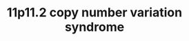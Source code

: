 ---
annotations:
- id: DOID:0111687
  parent: genetic disease
  type: Disease Ontology
  value: Potocki-Shaffer syndrome
- id: PW:0000013
  parent: disease pathway
  type: Pathway Ontology
  value: disease pathway
authors:
- Melrose2023
- Fehrhart
- Ash iyer
- Egonw
- Eweitz
- Khanspers
citedin: ''
communities:
- Diseases
- ONTOX
- RareDiseases
description: 'The molecular pathways of genes located at the region 11p11.2. A deletion
  in 11p11.2 can cause the Potocki-Shaffer syndrome (MIM # 601224) which is characterised
  by malformations in the heart, kidney and urinary tract. The chromosomal location
  was taken from Kirov et al. 2014 and literature cited there (chr11:43940000-46020000,
  GRCh37). '
last-edited: 2025-08-15
ndex: null
organisms:
- Homo sapiens
redirect_from:
- /index.php/Pathway:WP5348
- /instance/WP5348
- /instance/WP5348_r140354
revision: r140354
schema-jsonld:
- '@context': https://schema.org/
  '@id': https://wikipathways.github.io/pathways/WP5348.html
  '@type': Dataset
  creator:
    '@type': Organization
    name: WikiPathways
  description: 'The molecular pathways of genes located at the region 11p11.2. A deletion
    in 11p11.2 can cause the Potocki-Shaffer syndrome (MIM # 601224) which is characterised
    by malformations in the heart, kidney and urinary tract. The chromosomal location
    was taken from Kirov et al. 2014 and literature cited there (chr11:43940000-46020000,
    GRCh37). '
  keywords:
  - 2-oxoglutarate
  - 3'-phospho-5'-adenylyl sulfate
  - ACCS
  - ALKBH3
  - ALX4
  - AMP residue
  - Alpha-Dystroglycan
  - B3GNT7
  - B4GALT4
  - B4GAT1
  - BMAL1
  - C11orf94
  - C11orf96
  - CD151
  - CD19
  - CD4
  - CD53
  - CD63
  - CD82
  - CHST1
  - CHST6
  - CLOCK
  - CO₂
  - CRY2
  - EXT1
  - EXT2
  - Fe²⁺
  - GDP-b-L-fucose (in)
  - GDP-b-L-fucose (out)
  - GLI3
  - GMP (in)
  - GMP (out)
  - HBEGF
  - HLA-DMA
  - HLA-DMB
  - HLA-DRA
  - IGSF8
  - ITGA3
  - ITGA4
  - ITGA6
  - ITGB1
  - ITGB2
  - IZUMO1
  - Keratan
  - L-vinylglycine
  - LARGE2
  - LEF1
  - LGALS3BP
  - MAPK8IP1
  - MS4A1
  - Mg²⁺
  - NDST1
  - NRXN1
  - O3-(N-acetyl-α-D-glucosaminyl-poly[(1→4)-β-D-glucuronosyl-(1→4)-N-acetyl-α-D-glucosaminyl]-(1→4)-β-D-glucuronosyl-(1→3)-β-D-galactosyl-(1→3)-β-D-galactosyl-(1→4)-β-D-xylosyl)-L-serine
    residue
  - O3-(poly[(1→4)-β-D-glucuronosyl-(1→4)-N-acetyl-α-D-glucosaminyl]-(1→4)-β-D-glucuronosyl-(1→3)-β-D-galactosyl-(1→3)-β-D-galactosyl-(1→4)-β-D-xylosyl)-L-serine
    residue
  - O₂
  - PEX16
  - PHF21A
  - PMP34
  - PRDM11
  - Pex3
  - REST
  - SDCBP
  - SHH
  - SLC35C1
  - SPPL2C
  - SYT13
  - Syndecan
  - TIMP1
  - TP53
  - TP53I11
  - TSPAN18
  - UDP
  - UDP-N-acetyl-alpha-D-glucosamine
  - VANGL1
  - adenosine 3',5'-bisphosphate
  - an N1-methyladenosine in mRNA
  - formaldehyde
  - keratan 6'-sulfate
  - succinate
  license: CC0
  name: '11p11.2 copy number variation syndrome '
seo: CreativeWork
title: '11p11.2 copy number variation syndrome '
wpid: WP5348
---